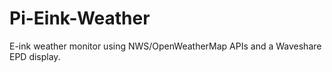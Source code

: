Pi-Eink-Weather
===============

E-ink weather monitor using NWS/OpenWeatherMap APIs and a Waveshare EPD display.

